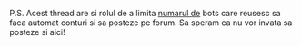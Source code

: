 P.S. Acest thread are si rolul de a limita [numarul de](https://chatgpt.com/c/6790bb11-e5bc-8000-8a45-f89121f209f5) bots care reusesc sa faca automat conturi si sa posteze pe forum. Sa speram ca nu vor invata sa posteze si aici! 
